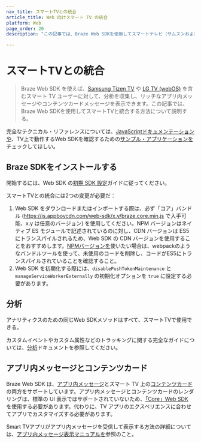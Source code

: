 ```yaml
---
nav_title: スマートTVとの統合
article_title: Web 向けスマート TV の統合
platform: Web
page_order: 20
description: "この記事では、Braze Web SDKを使用してスマートテレビ（サムスンおよびLG）と統合する方法について説明する。"

---
```


# スマートTVとの統合

> Braze Web SDK を使えば、[Samsung Tizen TV](https://developer.samsung.com/smarttv/develop/specifications/tv-model-groups.html) や [LG TV (webOS)](https://webostv.developer.lge.com/discover) を含むスマート TV ユーザーに対して、分析を収集し、リッチなアプリ内メッセージやコンテンツカードメッセージを表示できます。この記事では、Braze Web SDKを使用してスマートTVと統合する方法について説明する。

完全なテクニカル・リファレンスについては、[JavaScriptドキュメンテーションや](https://js.appboycdn.com/web-sdk/latest/doc/modules/braze.html)、TV上で動作するWeb SDKを確認するための[サンプル・アプリケーションを](https://github.com/Appboy/smart-tv-sample-apps)チェックしてほしい。

## Braze SDKをインストールする

開始するには、Web SDK の[初期 SDK 設定]({{site.baseurl}}/developer_guide/platform_integration_guides/web/initial_sdk_setup/)ガイドに従ってください。

スマートTVとの統合には2つの変更が必要だ：

1. Web SDK をダウンロードまたはインポートする際は、必ず「コア」バンドル (https://js.appboycdn.com/web-sdk/x.y/braze.core.min.js で入手可能、x.y は任意のバージョン) を使用してください。NPM バージョンはネイティブ ES モジュールで記述されているのに対し、CDN バージョンは ES5 にトランスパイルされるため、Web SDK の CDN バージョンを使用することをおすすめします。[NPMバージョンを](https://www.npmjs.com/package/@braze/web-sdk)使いたい場合は、webpackのようなバンドルツールを使って、未使用のコードを削除し、コードがES5にトランスパイルされていることを確認すること。
2. Web SDK を初期化する際には、`disablePushTokenMaintenance` と`manageServiceWorkerExternally` の初期化オプションを `true` に設定する必要があります。

## 分析

アナリティクスのための同じWeb SDKメソッドはすべて、スマートTVで使用できる。

カスタムイベントやカスタム属性などのトラッキングに関する完全なガイドについては、[分析]({{site.baseurl}}/developer_guide/platform_integration_guides/web/analytics/tracking_sessions/)ドキュメントを参照してください。

## アプリ内メッセージとコンテンツカード

Braze Web SDK は、[アプリ内メッセージ]({{site.baseurl}}/developer_guide/platform_integration_guides/web/in-app_messaging/integration/)とスマート TV 上の[コンテンツカード]({{site.baseurl}}/developer_guide/platform_integration_guides/web/content_cards/integration/)の両方をサポートしています。アプリ内メッセージとコンテンツカードのレンダリングは、標準の UI 表示ではサポートされていないため、[「Core」Web SDK](https://www.npmjs.com/package/@braze/web-sdk) を使用する必要があります。代わりに、TV アプリのエクスペリエンスに合わせてアプリでカスタマイズする必要があります。

Smart TVアプリがアプリ内メッセージを受信して表示する方法の詳細については、[アプリ内メッセージ表示マニュアルを]({{site.baseurl}}/developer_guide/platform_integration_guides/web/in-app_messaging/in-app_message_delivery/#manual-in-app-message-display)参照のこと。


